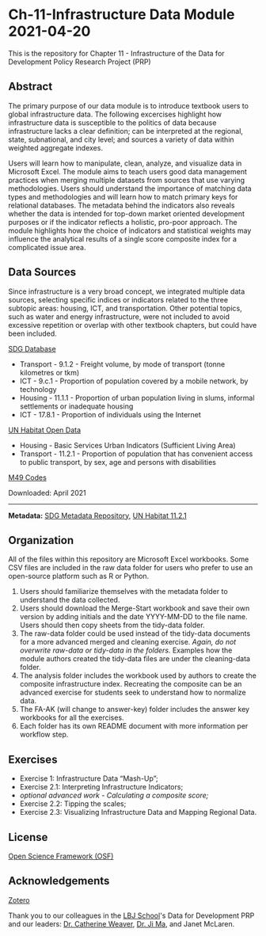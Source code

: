 # Ch-11-Infrastructure Data Module 2021-04-20

This is the repository for Chapter 11 - Infrastructure of the Data for Development Policy Research Project (PRP)

## Abstract
The primary purpose of our data module is to introduce textbook users to global infrastructure data. The following excercises highlight how infrastructure data is susceptible to the politics of data because infrastructure lacks a clear definition; can be interpreted at the regional, state, subnational, and city level; and sources a variety of data within weighted aggregate indexes. 

Users will learn how to manipulate, clean, analyze, and visualize data in Microsoft Excel. The module aims to teach users good data management practices when merging multiple datasets from sources that use varying methodologies. Users should understand the importance of matching data types and methodologies and will learn how to match primary keys for relational databases. The metadata behind the indicators also reveals whether the data is intended for top-down market oriented development purposes or if the indicator reflects a holistic, pro-poor approach. The module highlights how the choice of indicators and statistical weights may influence the analytical results of a single score composite index for a complicated issue area.

## Data Sources 
Since infrastructure is a very broad concept, we integrated multiple data sources, selecting specific indices or indicators related to the three subtopic areas: housing, ICT, and transportation. Other potential topics, such as  water and energy infrastructure, were not included to avoid excessive repetition or overlap with other textbook chapters, but could have been included.

[SDG Database](https://unstats.un.org/sdgs/indicators/database/)
  * Transport - 9.1.2 - Freight volume, by mode of transport (tonne kilometres or tkm)
  * ICT - 9.c.1 - Proportion of population covered by a mobile network, by technology
  * Housing - 11.1.1 - Proportion of urban population living in slums, informal settlements or inadequate housing
  * ICT - 17.8.1 - Proportion of individuals using the Internet

[UN Habitat Open Data](https://data.unhabitat.org/)
  * Housing - Basic Services Urban Indicators (Sufficient Living Area)
  * Transport - 11.2.1 - Proportion of population that has convenient access to public transport, by sex, age and persons with disabilities

[M49 Codes](https://unstats.un.org/unsd/methodology/m49/)

Downloaded: April 2021

---

**Metadata:** [SDG Metadata Repository](https://unstats.un.org/sdgs/metadata/), [UN Habitat 11.2.1](https://www.arcgis.com/sharing/rest/content/items/04c64cb5553843b8a644af6429b6633c/info/metadata/metadata.xml?format=default&output=html)

## Organization
All of the files within this repository are Microsoft Excel workbooks. Some CSV files are included in the raw data folder for users who prefer to use an open-source platform such as R or Python.

1. Users should familiarize themselves with the metadata folder to understand the data collected.
2. Users should download the Merge-Start workbook and save their own version by adding initials and the date YYYY-MM-DD to the file name. Users should then copy sheets from the tidy-data folder. 
3. The raw-data folder could be used instead of the tidy-data documents for a more advanced merged and cleaning exercise. *Again, do not overwrite raw-data or tidy-data in the folders.* Examples how the module authors created the tidy-data files are under the cleaning-data folder.
4. The analysis folder includes the workbook used by authors to create the composite infrastructure index. Recreating the composite can be an advanced exercise for students seek to understand how to normalize data.
5. The FA-AK (will change to answer-key) folder includes the answer key workbooks for all the exercises. 
6. Each folder has its own README document with more information per workflow step.

## Exercises
* Exercise 1: Infrastructure Data “Mash-Up”;
* Exercise 2.1: Interpreting Infrastructure Indicators;
* *optional advanced work - Calculating a composite score;*
* Exercise 2.2: Tipping the scales;
* Exercise 2.3: Visualizing Infrastructure Data and Mapping Regional Data.

## License
[Open Science Framework (OSF)](https://osf.io/5e9j3/)

## Acknowledgements
[Zotero](https://www.zotero.org/groups/2509438/prp_2021_global_development/collections/ZHRBM6RD)

Thank you to our colleagues in the [LBJ School](https://lbj.utexas.edu/)'s Data for Development PRP and our leaders: [Dr. Catherine Weaver](https://lbj.utexas.edu/weaver-catherine), [Dr. Ji Ma](https://lbj.utexas.edu/ma-ji), and Janet McLaren.
